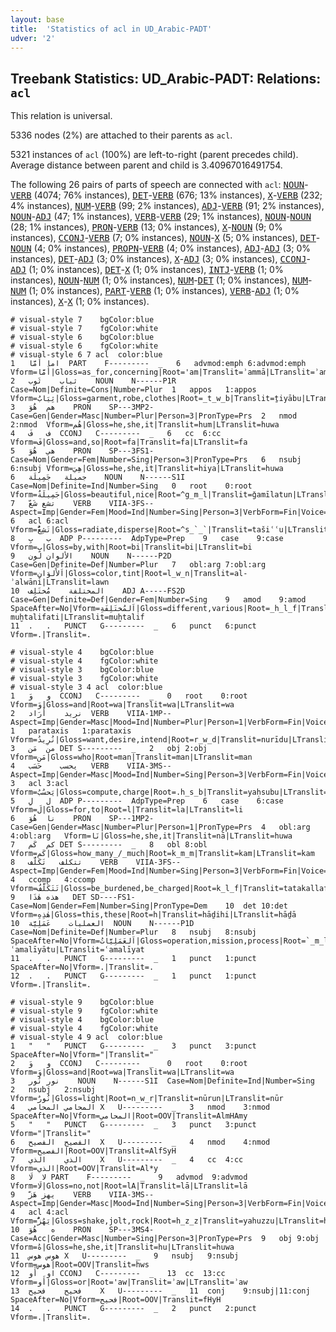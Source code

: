 ```yaml
---
layout: base
title:  'Statistics of acl in UD_Arabic-PADT'
udver: '2'
---
```


## Treebank Statistics: UD_Arabic-PADT: Relations: `acl`

This relation is universal.

5336 nodes (2%) are attached to their parents as `acl`.

5321 instances of `acl` (100%) are left-to-right (parent precedes child).
Average distance between parent and child is 3.40967016491754.

The following 26 pairs of parts of speech are connected with `acl`: <tt><a href="ar_padt-pos-NOUN.html">NOUN</a></tt>-<tt><a href="ar_padt-pos-VERB.html">VERB</a></tt> (4074; 76% instances), <tt><a href="ar_padt-pos-DET.html">DET</a></tt>-<tt><a href="ar_padt-pos-VERB.html">VERB</a></tt> (676; 13% instances), <tt><a href="ar_padt-pos-X.html">X</a></tt>-<tt><a href="ar_padt-pos-VERB.html">VERB</a></tt> (232; 4% instances), <tt><a href="ar_padt-pos-NUM.html">NUM</a></tt>-<tt><a href="ar_padt-pos-VERB.html">VERB</a></tt> (99; 2% instances), <tt><a href="ar_padt-pos-ADJ.html">ADJ</a></tt>-<tt><a href="ar_padt-pos-VERB.html">VERB</a></tt> (91; 2% instances), <tt><a href="ar_padt-pos-NOUN.html">NOUN</a></tt>-<tt><a href="ar_padt-pos-ADJ.html">ADJ</a></tt> (47; 1% instances), <tt><a href="ar_padt-pos-VERB.html">VERB</a></tt>-<tt><a href="ar_padt-pos-VERB.html">VERB</a></tt> (29; 1% instances), <tt><a href="ar_padt-pos-NOUN.html">NOUN</a></tt>-<tt><a href="ar_padt-pos-NOUN.html">NOUN</a></tt> (28; 1% instances), <tt><a href="ar_padt-pos-PRON.html">PRON</a></tt>-<tt><a href="ar_padt-pos-VERB.html">VERB</a></tt> (13; 0% instances), <tt><a href="ar_padt-pos-X.html">X</a></tt>-<tt><a href="ar_padt-pos-NOUN.html">NOUN</a></tt> (9; 0% instances), <tt><a href="ar_padt-pos-CCONJ.html">CCONJ</a></tt>-<tt><a href="ar_padt-pos-VERB.html">VERB</a></tt> (7; 0% instances), <tt><a href="ar_padt-pos-NOUN.html">NOUN</a></tt>-<tt><a href="ar_padt-pos-X.html">X</a></tt> (5; 0% instances), <tt><a href="ar_padt-pos-DET.html">DET</a></tt>-<tt><a href="ar_padt-pos-NOUN.html">NOUN</a></tt> (4; 0% instances), <tt><a href="ar_padt-pos-PROPN.html">PROPN</a></tt>-<tt><a href="ar_padt-pos-VERB.html">VERB</a></tt> (4; 0% instances), <tt><a href="ar_padt-pos-ADJ.html">ADJ</a></tt>-<tt><a href="ar_padt-pos-ADJ.html">ADJ</a></tt> (3; 0% instances), <tt><a href="ar_padt-pos-DET.html">DET</a></tt>-<tt><a href="ar_padt-pos-ADJ.html">ADJ</a></tt> (3; 0% instances), <tt><a href="ar_padt-pos-X.html">X</a></tt>-<tt><a href="ar_padt-pos-ADJ.html">ADJ</a></tt> (3; 0% instances), <tt><a href="ar_padt-pos-CCONJ.html">CCONJ</a></tt>-<tt><a href="ar_padt-pos-ADJ.html">ADJ</a></tt> (1; 0% instances), <tt><a href="ar_padt-pos-DET.html">DET</a></tt>-<tt><a href="ar_padt-pos-X.html">X</a></tt> (1; 0% instances), <tt><a href="ar_padt-pos-INTJ.html">INTJ</a></tt>-<tt><a href="ar_padt-pos-VERB.html">VERB</a></tt> (1; 0% instances), <tt><a href="ar_padt-pos-NOUN.html">NOUN</a></tt>-<tt><a href="ar_padt-pos-NUM.html">NUM</a></tt> (1; 0% instances), <tt><a href="ar_padt-pos-NUM.html">NUM</a></tt>-<tt><a href="ar_padt-pos-DET.html">DET</a></tt> (1; 0% instances), <tt><a href="ar_padt-pos-NUM.html">NUM</a></tt>-<tt><a href="ar_padt-pos-NUM.html">NUM</a></tt> (1; 0% instances), <tt><a href="ar_padt-pos-PART.html">PART</a></tt>-<tt><a href="ar_padt-pos-VERB.html">VERB</a></tt> (1; 0% instances), <tt><a href="ar_padt-pos-VERB.html">VERB</a></tt>-<tt><a href="ar_padt-pos-ADJ.html">ADJ</a></tt> (1; 0% instances), <tt><a href="ar_padt-pos-X.html">X</a></tt>-<tt><a href="ar_padt-pos-X.html">X</a></tt> (1; 0% instances).


~~~ conllu
# visual-style 7	bgColor:blue
# visual-style 7	fgColor:white
# visual-style 6	bgColor:blue
# visual-style 6	fgColor:white
# visual-style 6 7 acl	color:blue
1	اما	أَمَّا	PART	F---------	_	6	advmod:emph	6:advmod:emph	Vform=أَمَّا|Gloss=as_for,concerning|Root='am|Translit=ʾammā|LTranslit=ʾammā
2	ثياب	ثَوب	NOUN	N------P1R	Case=Nom|Definite=Cons|Number=Plur	1	appos	1:appos	Vform=ثِيَابُ|Gloss=garment,robe,clothes|Root=_t_w_b|Translit=ṯiyābu|LTranslit=ṯawb
3	هم	هُوَ	PRON	SP---3MP2-	Case=Gen|Gender=Masc|Number=Plur|Person=3|PronType=Prs	2	nmod	2:nmod	Vform=هُم|Gloss=he,she,it|Translit=hum|LTranslit=huwa
4	ف	فَ	CCONJ	C---------	_	6	cc	6:cc	Vform=فَ|Gloss=and,so|Root=fa|Translit=fa|LTranslit=fa
5	هي	هُوَ	PRON	SP---3FS1-	Case=Nom|Gender=Fem|Number=Sing|Person=3|PronType=Prs	6	nsubj	6:nsubj	Vform=هِيَ|Gloss=he,she,it|Translit=hiya|LTranslit=huwa
6	جميلة	جَمِيلَة	NOUN	N------S1I	Case=Nom|Definite=Ind|Number=Sing	0	root	0:root	Vform=جَمِيلَةٌ|Gloss=beautiful,nice|Root=^g_m_l|Translit=ǧamīlatun|LTranslit=ǧamīlat
7	تشع	شَعّ	VERB	VIIA-3FS--	Aspect=Imp|Gender=Fem|Mood=Ind|Number=Sing|Person=3|VerbForm=Fin|Voice=Act	6	acl	6:acl	Vform=تَشِعُّ|Gloss=radiate,disperse|Root=^s_`_`|Translit=tašiʿʿu|LTranslit=šaʿʿ
8	ب	بِ	ADP	P---------	AdpType=Prep	9	case	9:case	Vform=بِ|Gloss=by,with|Root=bi|Translit=bi|LTranslit=bi
9	الألوان	لَون	NOUN	N------P2D	Case=Gen|Definite=Def|Number=Plur	7	obl:arg	7:obl:arg	Vform=اَلأَلوَانِ|Gloss=color,tint|Root=l_w_n|Translit=al-ʾalwāni|LTranslit=lawn
10	المختلفة	مُختَلِف	ADJ	A-----FS2D	Case=Gen|Definite=Def|Gender=Fem|Number=Sing	9	amod	9:amod	SpaceAfter=No|Vform=اَلمُختَلِفَةِ|Gloss=different,various|Root=_h_l_f|Translit=al-muḫtalifati|LTranslit=muḫtalif
11	.	.	PUNCT	G---------	_	6	punct	6:punct	Vform=.|Translit=.

~~~


~~~ conllu
# visual-style 4	bgColor:blue
# visual-style 4	fgColor:white
# visual-style 3	bgColor:blue
# visual-style 3	fgColor:white
# visual-style 3 4 acl	color:blue
1	و	وَ	CCONJ	C---------	_	0	root	0:root	Vform=وَ|Gloss=and|Root=wa|Translit=wa|LTranslit=wa
2	نريد	أَرَاد	VERB	VIIA-1MP--	Aspect=Imp|Gender=Masc|Mood=Ind|Number=Plur|Person=1|VerbForm=Fin|Voice=Act	1	parataxis	1:parataxis	Vform=نُرِيدُ|Gloss=want,desire,intend|Root=r_w_d|Translit=nurīdu|LTranslit=ʾarād
3	من	مَن	DET	S---------	_	2	obj	2:obj	Vform=مَن|Gloss=who|Root=man|Translit=man|LTranslit=man
4	يحسب	حَسَب	VERB	VIIA-3MS--	Aspect=Imp|Gender=Masc|Mood=Ind|Number=Sing|Person=3|VerbForm=Fin|Voice=Act	3	acl	3:acl	Vform=يَحسُبُ|Gloss=compute,charge|Root=.h_s_b|Translit=yaḥsubu|LTranslit=ḥasab
5	ل	لِ	ADP	P---------	AdpType=Prep	6	case	6:case	Vform=لَ|Gloss=for,to|Root=l|Translit=la|LTranslit=li
6	نا	هُوَ	PRON	SP---1MP2-	Case=Gen|Gender=Masc|Number=Plur|Person=1|PronType=Prs	4	obl:arg	4:obl:arg	Vform=نَا|Gloss=he,she,it|Translit=nā|LTranslit=huwa
7	كم	كَم	DET	S---------	_	8	obl	8:obl	Vform=كَم|Gloss=how_many_/_much|Root=k_m_m|Translit=kam|LTranslit=kam
8	تتكلف	تَكَلَّف	VERB	VIIA-3FS--	Aspect=Imp|Gender=Fem|Mood=Ind|Number=Sing|Person=3|VerbForm=Fin|Voice=Act	4	ccomp	4:ccomp	Vform=تَتَكَلَّفُ|Gloss=be_burdened,be_charged|Root=k_l_f|Translit=tatakallafu|LTranslit=takallaf
9	هذه	هٰذَا	DET	SD----FS1-	Case=Nom|Gender=Fem|Number=Sing|PronType=Dem	10	det	10:det	Vform=هٰذِهِ|Gloss=this,these|Root=h|Translit=hāḏihi|LTranslit=hāḏā
10	العمليات	عَمَلِيَّة	NOUN	N------P1D	Case=Nom|Definite=Def|Number=Plur	8	nsubj	8:nsubj	SpaceAfter=No|Vform=اَلعَمَلِيَّاتُ|Gloss=operation,mission,process|Root=`_m_l|Translit=al-ʿamalīyātu|LTranslit=ʿamalīyat
11	.	.	PUNCT	G---------	_	1	punct	1:punct	SpaceAfter=No|Vform=.|Translit=.
12	.	.	PUNCT	G---------	_	1	punct	1:punct	Vform=.|Translit=.

~~~


~~~ conllu
# visual-style 9	bgColor:blue
# visual-style 9	fgColor:white
# visual-style 4	bgColor:blue
# visual-style 4	fgColor:white
# visual-style 4 9 acl	color:blue
1	"	"	PUNCT	G---------	_	3	punct	3:punct	SpaceAfter=No|Vform="|Translit="
2	و	وَ	CCONJ	C---------	_	0	root	0:root	Vform=وَ|Gloss=and|Root=wa|Translit=wa|LTranslit=wa
3	نور	نُور	NOUN	N------S1I	Case=Nom|Definite=Ind|Number=Sing	2	nsubj	2:nsubj	Vform=نُورٌ|Gloss=light|Root=n_w_r|Translit=nūrun|LTranslit=nūr
4	المحامي	المحامي	X	U---------	_	3	nmod	3:nmod	SpaceAfter=No|Vform=المحامي|Root=OOV|Translit=AlmHAmy
5	"	"	PUNCT	G---------	_	3	punct	3:punct	Vform="|Translit="
6	الفصيح	الفصيح	X	U---------	_	4	nmod	4:nmod	Vform=الفصيح|Root=OOV|Translit=AlfSyH
7	الذي	الذي	X	U---------	_	4	cc	4:cc	Vform=الذي|Root=OOV|Translit=Al*y
8	لا	لَا	PART	F---------	_	9	advmod	9:advmod	Vform=لَا|Gloss=no,not|Root=lA|Translit=lā|LTranslit=lā
9	يهز	هَزّ	VERB	VIIA-3MS--	Aspect=Imp|Gender=Masc|Mood=Ind|Number=Sing|Person=3|VerbForm=Fin|Voice=Act	4	acl	4:acl	Vform=يَهُزُّ|Gloss=shake,jolt,rock|Root=h_z_z|Translit=yahuzzu|LTranslit=hazz
10	ه	هُوَ	PRON	SP---3MS4-	Case=Acc|Gender=Masc|Number=Sing|Person=3|PronType=Prs	9	obj	9:obj	Vform=هُ|Gloss=he,she,it|Translit=hu|LTranslit=huwa
11	هوس	هوس	X	U---------	_	9	nsubj	9:nsubj	Vform=هوس|Root=OOV|Translit=hws
12	او	أَو	CCONJ	C---------	_	13	cc	13:cc	Vform=أَو|Gloss=or|Root='aw|Translit=ʾaw|LTranslit=ʾaw
13	فحيح	فحيح	X	U---------	_	11	conj	9:nsubj|11:conj	SpaceAfter=No|Vform=فحيح|Root=OOV|Translit=fHyH
14	.	.	PUNCT	G---------	_	2	punct	2:punct	Vform=.|Translit=.

~~~


